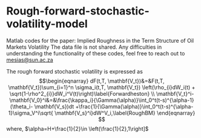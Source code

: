 # Rough-forward-stochastic-volatility-model
Matlab codes for the paper: Implied Roughness in the Term Structure of Oil Markets Volatility
The data file is not shared.
Any difficulties in understanding the functionality of these codes, feel free to reach out to mesias@sun.ac.za

The rough forward stochastic volatility is expressed as
$$\begin{eqnarray}
dF(t,T, \mathbf{V_t})&=&F(t,T, \mathbf{V_t})\sum_{i=1}^n \sigma_i(t,T, \mathbf{V_t}) \left(\rho_{i}dW_i(t) + \sqrt{1-\rho^2_{i}}dW_i^V(t)\right)\label{Forwardheston} \\
 \mathbf{V_t}^i- \mathbf{V_0}^i&=&\frac{\kappa_i}{\Gamma(\alpha)}\int_0^t(t-s)^{\alpha-1}(\theta_i- \mathbf{V_s})dt +\frac{1}{\Gamma(\alpha)}\int_0^t(t-s)^{\alpha-1}\sigma_V^i\sqrt{ \mathbf{V_s}^i}dW^V_i,\label{RoughBM}
\end{eqnarray}
$$
where, $\alpha=H+\frac{1}{2}\in \left(\frac{1}{2},1\right]$ 
